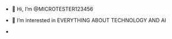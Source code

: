 - 👋 Hi, I’m @MICROTESTER123456
- 👀 I’m interested in EVERYTHING ABOUT TECHNOLOGY AND AI

- 



<!---
MICROTESTER123456/MICROTESTER123456 is a ✨ special ✨ repository because its `README.md` (this file) appears on your GitHub profile.
You can click the Preview link to take a look at your changes.
--->
